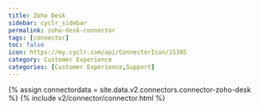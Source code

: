 ```yaml
---
title: Zoho Desk
sidebar: cyclr_sidebar
permalink: zoho-desk-connector
tags: [connector]
toc: false
icon: https://my.cyclr.com/api/ConnectorIcon/15385
category: Customer Experience
categories: [Customer Experience,Support]
---
```

{% assign connectordata = site.data.v2.connectors.connector-zoho-desk %}
{% include v2/connector/connector.html %}	